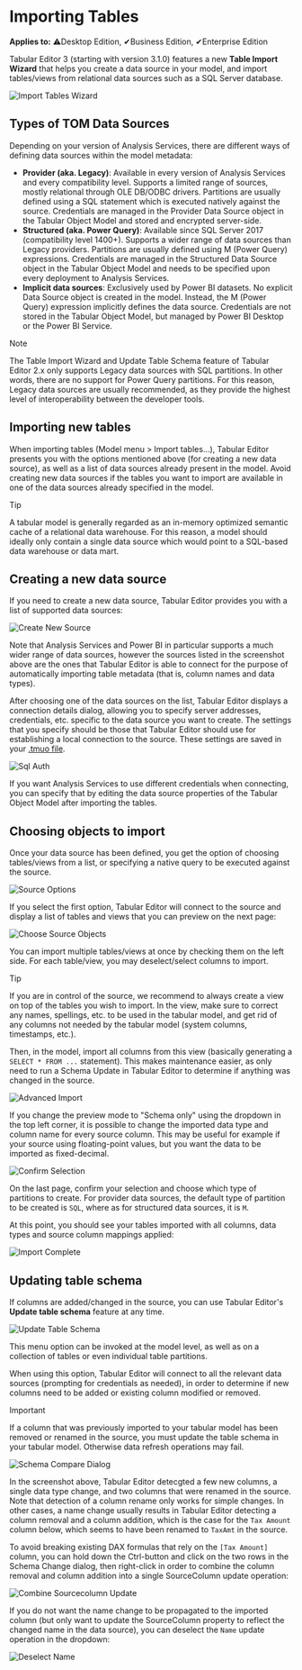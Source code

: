 # Importing Tables

**Applies to:** <span title="TE3 Desktop Edition includes this feature. External tools adding/editing tables and columns to a Power BI Desktop model is not supported by Microsoft.">&#9888;Desktop Edition</span>, &#10004;Business Edition, &#10004;Enterprise Edition

Tabular Editor 3 (starting with version 3.1.0) features a new **Table Import Wizard** that helps you create a data source in your model, and import tables/views from relational data sources such as a SQL Server database.

![Import Tables Wizard](images/import-tables-wizard.png)

## Types of TOM Data Sources

Depending on your version of Analysis Services, there are different ways of defining data sources within the model metadata:

- **Provider (aka. Legacy)**: Available in every version of Analysis Services and every compatibility level. Supports a limited range of sources, mostly relational through OLE DB/ODBC drivers. Partitions are usually defined using a SQL statement which is executed natively against the source. Credentials are managed in the Provider Data Source object in the Tabular Object Model and stored and encrypted server-side.
- **Structured (aka. Power Query)**: Available since SQL Server 2017 (compatibility level 1400+). Supports a wider range of data sources than Legacy providers. Partitions are usually defined using M (Power Query) expressions. Credentials are managed in the Structured Data Source object in the Tabular Object Model and needs to be specified upon every deployment to Analysis Services.
- **Implicit data sources**: Exclusively used by Power BI datasets. No explicit Data Source object is created in the model. Instead, the M (Power Query) expression implicitly defines the data source. Credentials are not stored in the Tabular Object Model, but managed by Power BI Desktop or the Power BI Service.

> [!NOTE]
> The Table Import Wizard and Update Table Schema feature of Tabular Editor 2.x only supports Legacy data sources with SQL partitions. In other words, there are no support for Power Query partitions. For this reason, Legacy data sources are usually recommended, as they provide the highest level of interoperability between the developer tools.

## Importing new tables

When importing tables (Model menu > Import tables...), Tabular Editor presents you with the options mentioned above (for creating a new data source), as well as a list of data sources already present in the model. Avoid creating new data sources if the tables you want to import are available in one of the data sources already specified in the model.

> [!TIP]
> A tabular model is generally regarded as an in-memory optimized semantic cache of a relational data warehouse. For this reason, a model should ideally only contain a single data source which would point to a SQL-based data warehouse or data mart.

## Creating a new data source

If you need to create a new data source, Tabular Editor provides you with a list of supported data sources:

![Create New Source](images/create-new-source.png)

Note that Analysis Services and Power BI in particular supports a much wider range of data sources, however the sources listed in the screenshot above are the ones that Tabular Editor is able to connect for the purpose of automatically importing table metadata (that is, column names and data types).

After choosing one of the data sources on the list, Tabular Editor displays a connection details dialog, allowing you to specify server addresses, credentials, etc. specific to the data source you want to create. The settings that you specify should be those that Tabular Editor should use for establishing a local connection to the source. These settings are saved in your [.tmuo file](workspace-mode.md#tabular-model-user-options-tmuo-file).

![Sql Auth](images/sql-auth.png)

If you want Analysis Services to use different credentials when connecting, you can specify that by editing the data source properties of the Tabular Object Model after importing the tables.

## Choosing objects to import

Once your data source has been defined, you get the option of choosing tables/views from a list, or specifying a native query to be executed against the source.

![Source Options](images/source-options.png)

If you select the first option, Tabular Editor will connect to the source and display a list of tables and views that you can preview on the next page:

![Choose Source Objects](images/choose-source-objects.png)

You can import multiple tables/views at once by checking them on the left side. For each table/view, you may deselect/select columns to import.

> [!TIP]
> If you are in control of the source, we recommend to always create a view on top of the tables you wish to import. In the view, make sure to correct any names, spellings, etc. to be used in the tabular model, and get rid of any columns not needed by the tabular model (system columns, timestamps, etc.).
>
> Then, in the model, import all columns from this view (basically generating a `SELECT * FROM ...` statement). This makes maintenance easier, as only need to run a Schema Update in Tabular Editor to determine if anything was changed in the source.

![Advanced Import](images/advanced-import.png)

If you change the preview mode to "Schema only" using the dropdown in the top left corner, it is possible to change the imported data type and column name for every source column. This may be useful for example if your source using floating-point values, but you want the data to be imported as fixed-decimal.

![Confirm Selection](images/confirm-selection.png)

On the last page, confirm your selection and choose which type of partitions to create. For provider data sources, the default type of partition to be created is `SQL`, where as for structured data sources, it is `M`. 

At this point, you should see your tables imported with all columns, data types and source column mappings applied:

![Import Complete](images/import-complete.png)

## Updating table schema

If columns are added/changed in the source, you can use Tabular Editor's **Update table schema** feature at any time.

![Update Table Schema](images/update-table-schema.png)

This menu option can be invoked at the model level, as well as on a collection of tables or even individual table partitions.

When using this option, Tabular Editor will connect to all the relevant data sources (prompting for credentials as needed), in order to determine if new columns need to be added or existing column modified or removed.

> [!IMPORTANT]
> If a column that was previously imported to your tabular model has been removed or renamed in the source, you must update the table schema in your tabular model. Otherwise data refresh operations may fail.

![Schema Compare Dialog](images/schema-compare-dialog.png)

In the screenshot above, Tabular Editor detecgted a few new columns, a single data type change, and two columns that were renamed in the source. Note that detection of a column rename only works for simple changes. In other cases, a name change usually results in Tabular Editor detecting a column removal and a column addition, which is the case for the `Tax Amount` column below, which seems to have been renamed to `TaxAmt` in the source.

To avoid breaking existing DAX formulas that rely on the `[Tax Amount]` column, you can hold down the Ctrl-button and click on the two rows in the Schema Change dialog, then right-click in order to combine the column removal and column addition into a single SourceColumn update operation:

![Combine Sourcecolumn Update](images/combine-sourcecolumn-update.png)

If you do not want the name change to be propagated to the imported column (but only want to update the SourceColumn property to reflect the changed name in the data source), you can deselect the `Name` update operation in the dropdown:

![Deselect Name](images/deselect-name.png)